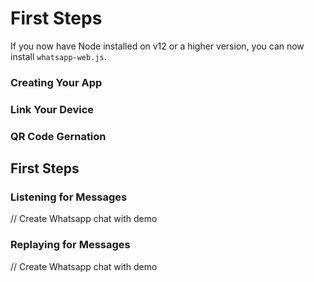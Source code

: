 # First Steps

If you now have Node installed on v12 or a higher version, you can now install `whatsapp-web.js`.
### Creating Your App

### Link Your Device

### QR Code Gernation

## First Steps

### Listening for Messages

<WhatsappMessages>
// Create Whatsapp chat with demo
</WhatsappMessages>

### Replaying for Messages

<WhatsappMessages>
// Create Whatsapp chat with demo
</WhatsappMessages>


